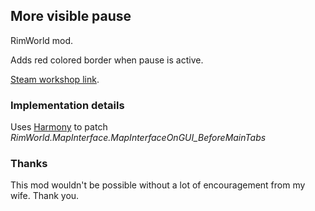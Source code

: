 ## More visible pause

RimWorld mod.

Adds red colored border when pause is active.

[Steam workshop link].

### Implementation details

Uses [Harmony] to patch _RimWorld.MapInterface.MapInterfaceOnGUI_BeforeMainTabs_

### Thanks

This mod wouldn't be possible without a lot of encouragement from my wife. 
Thank you. 

[Harmony]: https://github.com/pardeike/Harmony
[Steam workshop link]: (https://steamcommunity.com/sharedfiles/filedetails/?id=1736472227)